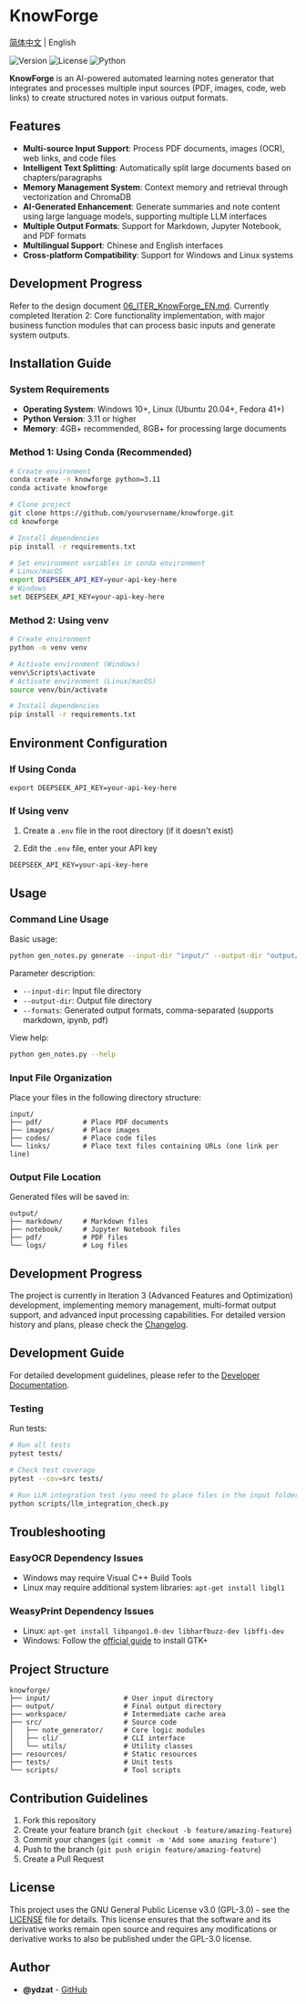 # KnowForge

[简体中文](README.md) | English

![Version](https://img.shields.io/badge/version-0.1.0--beta-blue)
![License](https://img.shields.io/badge/license-GPL--3.0-green)
![Python](https://img.shields.io/badge/Python-3.11+-yellow)

**KnowForge** is an AI-powered automated learning notes generator that integrates and processes multiple input sources (PDF, images, code, web links) to create structured notes in various output formats.

## Features

- **Multi-source Input Support**: Process PDF documents, images (OCR), web links, and code files
- **Intelligent Text Splitting**: Automatically split large documents based on chapters/paragraphs
- **Memory Management System**: Context memory and retrieval through vectorization and ChromaDB
- **AI-Generated Enhancement**: Generate summaries and note content using large language models, supporting multiple LLM interfaces
- **Multiple Output Formats**: Support for Markdown, Jupyter Notebook, and PDF formats
- **Multilingual Support**: Chinese and English interfaces
- **Cross-platform Compatibility**: Support for Windows and Linux systems

## Development Progress

Refer to the design document [06_ITER_KnowForge_EN.md](./docs/06_ITER_KnowForge_EN.md). Currently completed Iteration 2: Core functionality implementation, with major business function modules that can process basic inputs and generate system outputs.

## Installation Guide

### System Requirements

- **Operating System**: Windows 10+, Linux (Ubuntu 20.04+, Fedora 41+)
- **Python Version**: 3.11 or higher
- **Memory**: 4GB+ recommended, 8GB+ for processing large documents

### Method 1: Using Conda (Recommended)

```bash
# Create environment
conda create -n knowforge python=3.11
conda activate knowforge

# Clone project
git clone https://github.com/yourusername/knowforge.git
cd knowforge

# Install dependencies
pip install -r requirements.txt

# Set environment variables in conda environment
# Linux/macOS
export DEEPSEEK_API_KEY=your-api-key-here
# Windows
set DEEPSEEK_API_KEY=your-api-key-here
```

### Method 2: Using venv

```bash
# Create environment
python -m venv venv

# Activate environment (Windows)
venv\Scripts\activate
# Activate environment (Linux/macOS)
source venv/bin/activate

# Install dependencies
pip install -r requirements.txt
```

## Environment Configuration

### If Using Conda

```
export DEEPSEEK_API_KEY=your-api-key-here
```

### If Using venv

1. Create a `.env` file in the root directory (if it doesn't exist)

2. Edit the `.env` file, enter your API key
```
DEEPSEEK_API_KEY=your-api-key-here
```

## Usage

### Command Line Usage

Basic usage:

```bash
python gen_notes.py generate --input-dir "input/" --output-dir "output/" --formats "markdown,ipynb"
```

Parameter description:

- `--input-dir`: Input file directory
- `--output-dir`: Output file directory
- `--formats`: Generated output formats, comma-separated (supports markdown, ipynb, pdf)

View help:

```bash
python gen_notes.py --help
```

### Input File Organization

Place your files in the following directory structure:

```
input/
├── pdf/          # Place PDF documents
├── images/       # Place images
├── codes/        # Place code files
└── links/        # Place text files containing URLs (one link per line)
```

### Output File Location

Generated files will be saved in:

```
output/
├── markdown/     # Markdown files
├── notebook/     # Jupyter Notebook files
├── pdf/          # PDF files
└── logs/         # Log files
```

## Development Progress

The project is currently in Iteration 3 (Advanced Features and Optimization) development, implementing memory management, multi-format output support, and advanced input processing capabilities.
For detailed version history and plans, please check the [Changelog](CHANGELOG.md).

## Development Guide

For detailed development guidelines, please refer to the [Developer Documentation](docs/03_DEV_KnowForge_EN.md).

### Testing

Run tests:

```bash
# Run all tests
pytest tests/

# Check test coverage
pytest --cov=src tests/

# Run LLM integration test (you need to place files in the input folder before testing)
python scripts/llm_integration_check.py
```

## Troubleshooting

### EasyOCR Dependency Issues
- Windows may require Visual C++ Build Tools
- Linux may require additional system libraries: `apt-get install libgl1`

### WeasyPrint Dependency Issues
- Linux: `apt-get install libpango1.0-dev libharfbuzz-dev libffi-dev`
- Windows: Follow the [official guide](https://doc.courtbouillon.org/weasyprint/stable/first_steps.html#windows) to install GTK+

## Project Structure

```
knowforge/
├── input/                  # User input directory
├── output/                 # Final output directory
├── workspace/              # Intermediate cache area
├── src/                    # Source code
│   ├── note_generator/     # Core logic modules
│   ├── cli/                # CLI interface
│   └── utils/              # Utility classes
├── resources/              # Static resources
├── tests/                  # Unit tests
└── scripts/                # Tool scripts
```

## Contribution Guidelines

1. Fork this repository
2. Create your feature branch (`git checkout -b feature/amazing-feature`)
3. Commit your changes (`git commit -m 'Add some amazing feature'`)
4. Push to the branch (`git push origin feature/amazing-feature`)
5. Create a Pull Request

## License

This project uses the GNU General Public License v3.0 (GPL-3.0) - see the [LICENSE](LICENSE) file for details. This license ensures that the software and its derivative works remain open source and requires any modifications or derivative works to also be published under the GPL-3.0 license.

## Author

- **@ydzat** - [GitHub](https://github.com/ydzat)